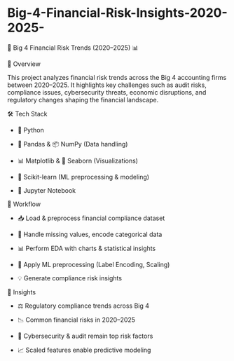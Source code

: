 # Big-4-Financial-Risk-Insights-2020-2025-

💼 Big 4 Financial Risk Trends (2020–2025) 📊

📌 Overview

This project analyzes financial risk trends across the Big 4 accounting firms between 2020–2025. It highlights key challenges such as audit risks, compliance issues, cybersecurity threats, economic disruptions, and regulatory changes shaping the financial landscape.


🛠 Tech Stack

- 🐍 Python


- 🐼 Pandas & 📦 NumPy (Data handling)


- 📊 Matplotlib & 🎨 Seaborn (Visualizations)


- 🤖 Scikit-learn (ML preprocessing & modeling)


- 📓 Jupyter Notebook


📂 Workflow


- 📥 Load & preprocess financial compliance dataset


- 🧹 Handle missing values, encode categorical data


- 📊 Perform EDA with charts & statistical insights


- 🤖 Apply ML preprocessing (Label Encoding, Scaling)


- 💡 Generate compliance risk insights


🎯 Insights


- ⚖️ Regulatory compliance trends across Big 4


- 📉 Common financial risks in 2020–2025


- 🔐 Cybersecurity & audit remain top risk factors


- 📈 Scaled features enable predictive modeling
  
